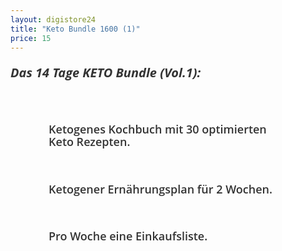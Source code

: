 ```yaml
---
layout: digistore24
title: "Keto Bundle 1600 (1)"
price: 15
---
```

<h5 style="margin:20px 0px 30px;font-family:&apos;Open Sans&apos;, sans-serif;line-height:25px;font-size:20px;color:#666666;"><span style="color:#333333;">Das 14 Tage KETO Bundle (Vol.1):</span></h5><br>
<ul class="thrv_wrapper" style="margin:20px 0px 0px 20px;padding:1px;border:0px;font-size:18px;vertical-align:baseline;background-color:transparent;font-family:&apos;Open Sans&apos;, sans-serif;list-style-type:none;line-height:1.4em;color:#000000;"><li style="margin:0px 0px 30px;padding:0px 0px 0px 40px;border:0px;vertical-align:baseline;background-color:transparent;line-height:20px;color:#666666;"><span class="bold_text" style="margin:0px;padding:0px;border:0px;vertical-align:baseline;background-color:transparent;font-weight:600;color:#333333;">Ketogenes Kochbuch mit 30 optimierten Keto&#xA0;Rezepten.</span></li><br>
 	<li class="tve_empty_dropzone" style="margin:0px 0px 30px;padding:0px 0px 0px 40px;border:0px;vertical-align:baseline;background-color:transparent;line-height:20px;color:#666666;"><span class="bold_text" style="margin:0px;padding:0px;border:0px;vertical-align:baseline;background-color:transparent;font-weight:600;color:#333333;">Ketogener Ern&#xE4;hrungsplan f&#xFC;r 2 Wochen.</span><br>
<div class="thrv_paste_content thrv_wrapper" style="margin:0px;padding:0px;border:0px;vertical-align:baseline;background-color:transparent;"></div></li><br>
 	<li style="margin:0px 0px 30px;padding:0px 0px 0px 40px;border:0px;vertical-align:baseline;background-color:transparent;line-height:20px;color:#666666;"><span class="bold_text" style="margin:0px;padding:0px;border:0px;vertical-align:baseline;background-color:transparent;font-weight:600;color:#333333;">Pro Woche eine Einkaufsliste.</span></li><br>
</ul>